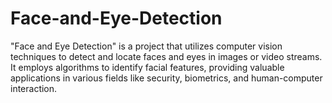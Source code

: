 # Face-and-Eye-Detection
"Face and Eye Detection" is a project that utilizes computer vision techniques to detect and locate faces and eyes in images or video streams. It employs algorithms to identify facial features, providing valuable applications in various fields like security, biometrics, and human-computer interaction.
